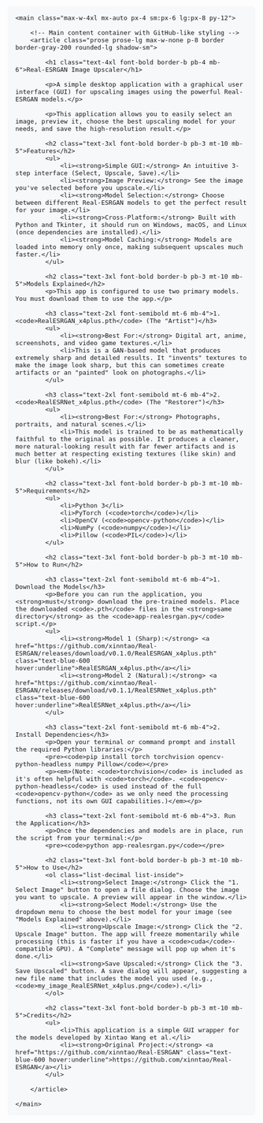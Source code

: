 <!DOCTYPE html>
<html lang="en">
<head>
    <meta charset="UTF-8">
    <meta name="viewport" content="width=device-width, initial-scale=1.0">
    <title>Real-ESRGAN Image Upscaler Readme</title>
    <!-- We'll load Tailwind CSS to quickly style it like a GitHub readme -->
    <script src="https://cdn.tailwindcss.com"></script>
    <style>
        /* A little extra style for the code blocks */
        pre {
            background-color: #f6f8fa;
            border-radius: 6px;
            padding: 16px;
            overflow: auto;
        }
        code {
            font-family: monospace;
            font-size: 0.9em;
        }
        body {
            font-family: -apple-system, BlinkMacSystemFont, "Segoe UI", "Noto Sans", Helvetica, Arial, sans-serif, "Apple Color Emoji", "Segoe UI Emoji";
        }
    </style>
</head>
<body class="bg-white text-gray-900 leading-normal">

    <main class="max-w-4xl mx-auto px-4 sm:px-6 lg:px-8 py-12">
        
        <!-- Main content container with GitHub-like styling -->
        <article class="prose prose-lg max-w-none p-8 border border-gray-200 rounded-lg shadow-sm">
            
            <h1 class="text-4xl font-bold border-b pb-4 mb-6">Real-ESRGAN Image Upscaler</h1>
            
            <p>A simple desktop application with a graphical user interface (GUI) for upscaling images using the powerful Real-ESRGAN models.</p>
            
            <p>This application allows you to easily select an image, preview it, choose the best upscaling model for your needs, and save the high-resolution result.</p>
            
            <h2 class="text-3xl font-bold border-b pb-3 mt-10 mb-5">Features</h2>
            <ul>
                <li><strong>Simple GUI:</strong> An intuitive 3-step interface (Select, Upscale, Save).</li>
                <li><strong>Image Preview:</strong> See the image you've selected before you upscale.</li>
                <li><strong>Model Selection:</strong> Choose between different Real-ESRGAN models to get the perfect result for your image.</li>
                <li><strong>Cross-Platform:</strong> Built with Python and Tkinter, it should run on Windows, macOS, and Linux (once dependencies are installed).</li>
                <li><strong>Model Caching:</strong> Models are loaded into memory only once, making subsequent upscales much faster.</li>
            </ul>
            
            <h2 class="text-3xl font-bold border-b pb-3 mt-10 mb-5">Models Explained</h2>
            <p>This app is configured to use two primary models. You must download them to use the app.</p>
            
            <h3 class="text-2xl font-semibold mt-6 mb-4">1. <code>RealESRGAN_x4plus.pth</code> (The "Artist")</h3>
            <ul>
                <li><strong>Best For:</strong> Digital art, anime, screenshots, and video game textures.</li>
                <li>This is a GAN-based model that produces extremely sharp and detailed results. It "invents" textures to make the image look sharp, but this can sometimes create artifacts or an "painted" look on photographs.</li>
            </ul>
            
            <h3 class="text-2xl font-semibold mt-6 mb-4">2. <code>RealESRNet_x4plus.pth</code> (The "Restorer")</h3>
            <ul>
                <li><strong>Best For:</strong> Photographs, portraits, and natural scenes.</li>
                <li>This model is trained to be as mathematically faithful to the original as possible. It produces a cleaner, more natural-looking result with far fewer artifacts and is much better at respecting existing textures (like skin) and blur (like bokeh).</li>
            </ul>
            
            <h2 class="text-3xl font-bold border-b pb-3 mt-10 mb-5">Requirements</h2>
            <ul>
                <li>Python 3</li>
                <li>PyTorch (<code>torch</code>)</li>
                <li>OpenCV (<code>opencv-python</code>)</li>
                <li>NumPy (<code>numpy</code>)</li>
                <li>Pillow (<code>PIL</code>)</li>
            </ul>
            
            <h2 class="text-3xl font-bold border-b pb-3 mt-10 mb-5">How to Run</h2>
            
            <h3 class="text-2xl font-semibold mt-6 mb-4">1. Download the Models</h3>
            <p>Before you can run the application, you <strong>must</strong> download the pre-trained models. Place the downloaded <code>.pth</code> files in the <strong>same directory</strong> as the <code>app-realesrgan.py</code> script.</p>
            <ul>
                <li><strong>Model 1 (Sharp):</strong> <a href="https://github.com/xinntao/Real-ESRGAN/releases/download/v0.1.0/RealESRGAN_x4plus.pth" class="text-blue-600 hover:underline">RealESRGAN_x4plus.pth</a></li>
                <li><strong>Model 2 (Natural):</strong> <a href="https://github.com/xinntao/Real-ESRGAN/releases/download/v0.1.1/RealESRNet_x4plus.pth" class="text-blue-600 hover:underline">RealESRNet_x4plus.pth</a></li>
            </ul>
            
            <h3 class="text-2xl font-semibold mt-6 mb-4">2. Install Dependencies</h3>
            <p>Open your terminal or command prompt and install the required Python libraries:</p>
            <pre><code>pip install torch torchvision opencv-python-headless numpy Pillow</code></pre>
            <p><em>(Note: <code>torchvision</code> is included as it's often helpful with <code>torch</code>. <code>opencv-python-headless</code> is used instead of the full <code>opencv-python</code> as we only need the processing functions, not its own GUI capabilities.)</em></p>
            
            <h3 class="text-2xl font-semibold mt-6 mb-4">3. Run the Application</h3>
            <p>Once the dependencies and models are in place, run the script from your terminal:</p>
            <pre><code>python app-realesrgan.py</code></pre>
            
            <h2 class="text-3xl font-bold border-b pb-3 mt-10 mb-5">How to Use</h2>
            <ol class="list-decimal list-inside">
                <li><strong>Select Image:</strong> Click the "1. Select Image" button to open a file dialog. Choose the image you want to upscale. A preview will appear in the window.</li>
                <li><strong>Select Model:</strong> Use the dropdown menu to choose the best model for your image (see "Models Explained" above).</li>
                <li><strong>Upscale Image:</strong> Click the "2. Upscale Image" button. The app will freeze momentarily while processing (this is faster if you have a <code>cuda</code>-compatible GPU). A "Complete" message will pop up when it's done.</li>
                <li><strong>Save Upscaled:</strong> Click the "3. Save Upscaled" button. A save dialog will appear, suggesting a new file name that includes the model you used (e.g., <code>my_image_RealESRNet_x4plus.png</code>).</li>
            </ol>
            
            <h2 class="text-3xl font-bold border-b pb-3 mt-10 mb-5">Credits</h2>
            <ul>
                <li>This application is a simple GUI wrapper for the models developed by Xintao Wang et al.</li>
                <li><strong>Original Project:</strong> <a href="https://github.com/xinntao/Real-ESRGAN" class="text-blue-600 hover:underline">https://github.com/xinntao/Real-ESRGAN</a></li>
            </ul>

        </article>

    </main>

</body>
</html>

